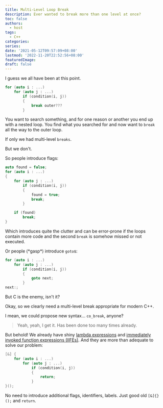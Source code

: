 ```yaml
---
title: Multi-Level Loop Break
description: Ever wanted to break more than one level at once?
toc: false
authors:
  - host
tags: 
  - C++
categories:
series:
date: '2021-05-12T09:57:09+08:00'
lastmod: '2022-11-20T22:52:56+08:00'
featuredImage:
draft: false
---
```


I guess we all have been at this point.

```cpp
for (auto i : ...)
    for (auto j : ...)
        if (condition(i, j))
        {
            break outer???
        }
```

You want to search something, and for one reason or another you end up with a nested loop.
You find what you searched for and now want to `break` all the way to the outer loop.

If only we had multi-level `breaks`.

But we don't.

So people introduce flags:

```cpp
auto found = false;
for (auto i : ...)
{
    for (auto j : ...)
        if (condition(i, j))
        {
            found = true;
            break;
        }

    if (found)
        break;
}
```

Which introduces quite the clutter and can be error-prone if the loops contain more code and the second `break` is somehow missed or not executed.

Or people (\*gasp\*) introduce `goto`s:

```cpp
for (auto i : ...)
    for (auto j : ...)
        if (condition(i, j))
        {
            goto next;
        }
next:;
```

But C is the enemy, isn't it?

Okay, so we clearly need a multi-level break appropriate for modern C++.

I mean, we could propose new syntax... `co_break`, anyone? 

> Yeah, yeah, I get it. Has been done too many times already.

But behold!
We already have shiny [lambda expressions](https://en.cppreference.com/w/cpp/language/lambda) and [immediately invoked function expressions (IIFEs)](https://en.wikipedia.org/wiki/Immediately_invoked_function_expression).
And they are more than adequate to solve our problem:

```cpp
[&] {
    for (auto i : ...)
        for (auto j : ...)
            if (condition(i, j))
            {
                return;
            }
}();
```

No need to introduce additional flags, identifiers, labels. Just good old `[&]{}();` and `return`.